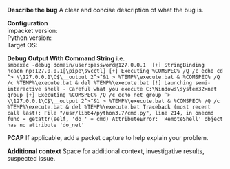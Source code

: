 **Describe the bug**
A clear and concise description of what the bug is.
  
  
**Configuration**  
impacket version:  
Python version:  
Target OS:  
  
  
**Debug Output With Command String**
i.e.  
`smbexec -debug domain/user:password@127.0.0.1 
[+] StringBinding ncacn_np:127.0.0.1[\pipe\svcctl]
[+] Executing %COMSPEC% /Q /c echo cd  ^> \\127.0.0.1\C$\__output 2^>^&1 > %TEMP%\execute.bat & %COMSPEC% /Q /c %TEMP%\execute.bat & del %TEMP%\execute.bat
[!] Launching semi-interactive shell - Careful what you execute
C:\Windows\system32>net group
[+] Executing %COMSPEC% /Q /c echo net group ^> \\127.0.0.1\C$\__output 2^>^&1 > %TEMP%\execute.bat & %COMSPEC% /Q /c %TEMP%\execute.bat & del %TEMP%\execute.bat
Traceback (most recent call last):
  File "/usr/lib64/python3.7/cmd.py", line 214, in onecmd
    func = getattr(self, 'do_' + cmd)
AttributeError: 'RemoteShell' object has no attribute 'do_net'
`
  

**PCAP**
If applicable, add a packet capture to help explain your problem.
  

**Additional context**
Space for additional context, investigative results, suspected issue.
  